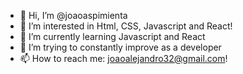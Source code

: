- 👋 Hi, I’m @joaoaspimienta
- 👀 I’m interested in Html, CSS, Javascript and React!
- 🌱 I’m currently learning Javascript and React
- 💞️ I’m trying to constantly improve as a developer
- 📫 How to reach me: joaoalejandro32@gmail.com!

<!---
joaoaspimienta/joaoaspimienta is a ✨ special ✨ repository because its `README.md` (this file) appears on your GitHub profile.
You can click the Preview link to take a look at your changes.
--->
